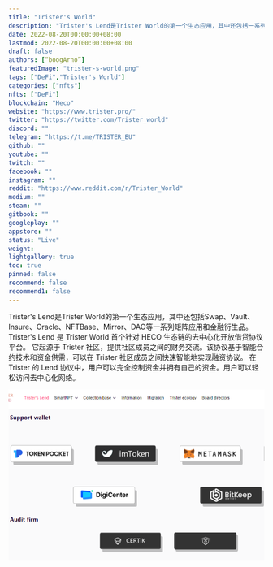 ```yaml
---
title: "Trister's World"
description: "Trister's Lend是Trister World的第一个生态应用，其中还包括一系列矩阵应用和金融衍生品。"
date: 2022-08-20T00:00:00+08:00
lastmod: 2022-08-20T00:00:00+08:00
draft: false
authors: [“boogArno”]
featuredImage: "trister-s-world.png"
tags: ["DeFi","Trister's World"]
categories: ["nfts"]
nfts: ["DeFi"]
blockchain: "Heco"
website: "https://www.trister.pro/"
twitter: "https://twitter.com/Trister_world"
discord: ""
telegram: "https://t.me/TRISTER_EU"
github: ""
youtube: ""
twitch: ""
facebook: ""
instagram: ""
reddit: "https://www.reddit.com/r/Trister_World"
medium: ""
steam: ""
gitbook: ""
googleplay: ""
appstore: ""
status: "Live"
weight: 
lightgallery: true
toc: true
pinned: false
recommend: false
recommend1: false
---
```

Trister's Lend是Trister World的第一个生态应用，其中还包括Swap、Vault、Insure、Oracle、NFTBase、Mirror、DAO等一系列矩阵应用和金融衍生品。 Trister's Lend 是 Trister World 首个针对 HECO 生态链的去中心化开放借贷协议平台。
它起源于 Trister 社区，提供社区成员之间的财务交流。该协议基于智能合约技术和资金供需，可以在 Trister 社区成员之间快速智能地实现融资协议。
在 Trister 的 Lend 协议中，用户可以完全控制资金并拥有自己的资金。用户可以轻松访问去中心化网络。

![tristersworld-dapp-collectibles-other-image2_50180e4f7cfa68ec3a5fbd9099ee68f5](tristersworld-dapp-collectibles-other-image2_50180e4f7cfa68ec3a5fbd9099ee68f5.png)
